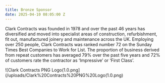 ```yaml
---
title: Bronze Sponsor
date: 2025-04-10 08:05:00 Z
---
```


Clark Contracts was founded in 1978 and over the past 46 years has diversified and moved into specialist areas of construction, refurbishment, fit out, manufactured joinery and maintenance across the UK.  Employing over 250 people, Clark Contracts was ranked number 72 on the Sunday Times Best Companies to Work for List. The proportion of business derived from repeat customers has averaged 79% over the past five years and 72% of customers rate the contractor as ‘Impressive’ or ‘First Class’.

 ![Clark Contracts PNG Logo(1.0.png](/uploads/Clark%20Contracts%20PNG%20Logo(1.0.png)